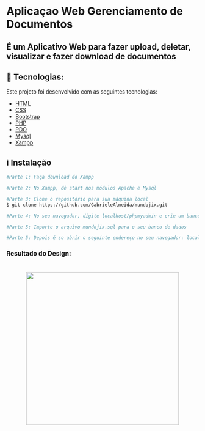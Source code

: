 # Aplicaçao Web Gerenciamento de Documentos

## É um Aplicativo Web para fazer upload, deletar, visualizar e fazer download de documentos

## :rocket: Tecnologias:

Este projeto foi desenvolvido com as seguintes tecnologias:

- [HTML](https://www.w3schools.com/html/)
- [CSS](https://www.w3schools.com/css/)
- [Bootstrap](https://getbootstrap.com/docs/5.1/getting-started/introduction/)
- [PHP](https://www.php.net/)
- [PDO](https://www.php.net/manual/pt_BR/book.pdo.php)
- [Mysql](https://www.mysql.com/)
- [Xampp](https://www.apachefriends.org/pt_br/download.html)

## :information_source: Instalação

```bash
#Parte 1: Faça download do Xampp 

#Parte 2: No Xampp, dê start nos módulos Apache e Mysql

#Parte 3: Clone o repositório para sua máquina local
$ git clone https://github.com/GabrieleAlmeida/mundojix.git

#Parte 4: No seu navegador, digite localhost/phpmyadmin e crie um banco de dados chamado 'mundojix'

#Parte 5: Importe o arquivo mundojix.sql para o seu banco de dados

#Parte 5: Depois é so abrir o seguinte endereço no seu navegador: localhost/mundojix/index.php

```

### Resultado do Design:

<h1 align="center">

<img src=""
    height="400">

</h1>
